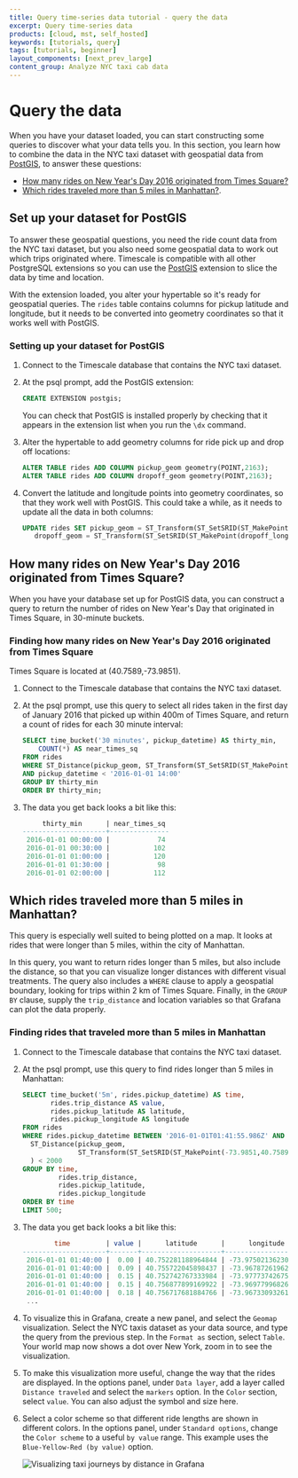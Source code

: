 ```yaml
---
title: Query time-series data tutorial - query the data
excerpt: Query time-series data
products: [cloud, mst, self_hosted]
keywords: [tutorials, query]
tags: [tutorials, beginner]
layout_components: [next_prev_large]
content_group: Analyze NYC taxi cab data
---
```


# Query the data

When you have your dataset loaded, you can start constructing some queries to
discover what your data tells you. In this section, you learn how to combine the
data in the NYC taxi dataset with geospatial data from [PostGIS][postgis], to
answer these questions:

*   [How many rides on New Year's Day 2016 originated from Times Square?](#how-many-rides-on-new-years-day-2016-originated-from-times-square)
*   [Which rides traveled more than 5 miles in Manhattan?](#which-rides-traveled-more-than-5-miles-in-manhattan).

## Set up your dataset for PostGIS

To answer these geospatial questions, you need the ride count data from the NYC
taxi dataset, but you also need some geospatial data to work out which trips
originated where. Timescale is compatible with all other PostgreSQL extensions
so you can use the [PostGIS][postgis] extension to slice the data by time and
location.

With the extension loaded, you alter your hypertable so it's ready for geospatial
queries. The `rides` table contains columns for pickup latitude and longitude,
but it needs to be converted into geometry coordinates so that it works well
with PostGIS.

<Procedure>

### Setting up your dataset for PostGIS

1.  Connect to the Timescale database that contains the NYC taxi dataset.
1.  At the psql prompt, add the PostGIS extension:

    ```sql
    CREATE EXTENSION postgis;
    ```

    You can check that PostGIS is installed properly by checking that it appears
    in the extension list when you run the `\dx` command.
1.  Alter the hypertable to add geometry columns for ride pick up and drop off
    locations:

    ```sql
    ALTER TABLE rides ADD COLUMN pickup_geom geometry(POINT,2163);
    ALTER TABLE rides ADD COLUMN dropoff_geom geometry(POINT,2163);
    ```

1.  Convert the latitude and longitude points into geometry coordinates, so that
    they work well with PostGIS. This could take a while, as it needs to update
    all the data in both columns:

    ```sql
    UPDATE rides SET pickup_geom = ST_Transform(ST_SetSRID(ST_MakePoint(pickup_longitude,pickup_latitude),4326),2163),
       dropoff_geom = ST_Transform(ST_SetSRID(ST_MakePoint(dropoff_longitude,dropoff_latitude),4326),2163);
    ```

</Procedure>

## How many rides on New Year's Day 2016 originated from Times Square?

When you have your database set up for PostGIS data, you can construct a query
to return the number of rides on New Year's Day that originated in Times Square,
in 30-minute buckets.

<Procedure>

### Finding how many rides on New Year's Day 2016 originated from Times Square

<Highlight type="note">
Times Square is located at (40.7589,-73.9851).
</Highlight>

1.  Connect to the Timescale database that contains the NYC taxi dataset.
1.  At the psql prompt, use this query to select all rides taken in the first
    day of January 2016 that picked up within 400m of Times Square, and return a
    count of rides for each 30 minute interval:

    ```sql
    SELECT time_bucket('30 minutes', pickup_datetime) AS thirty_min,
        COUNT(*) AS near_times_sq
    FROM rides
    WHERE ST_Distance(pickup_geom, ST_Transform(ST_SetSRID(ST_MakePoint(-73.9851,40.7589),4326),2163)) < 400
    AND pickup_datetime < '2016-01-01 14:00'
    GROUP BY thirty_min
    ORDER BY thirty_min;
    ```

1.  The data you get back looks a bit like this:

    ```sql
         thirty_min      | near_times_sq
    ---------------------+---------------
     2016-01-01 00:00:00 |            74
     2016-01-01 00:30:00 |           102
     2016-01-01 01:00:00 |           120
     2016-01-01 01:30:00 |            98
     2016-01-01 02:00:00 |           112
    ```

</Procedure>

## Which rides traveled more than 5 miles in Manhattan?

This query is especially well suited to being plotted on a map. It looks at
rides that were longer than 5 miles, within the city of Manhattan.

In this query, you want to return rides longer than 5 miles, but also include
the distance, so that you can visualize longer distances with different visual
treatments. The query also includes a `WHERE` clause to apply a geospatial
boundary, looking for trips within 2 km of Times Square. Finally, in the
`GROUP BY` clause, supply the `trip_distance` and location variables so that
Grafana can plot the data properly.

<Procedure>

### Finding rides that traveled more than 5 miles in Manhattan

1.  Connect to the Timescale database that contains the NYC taxi dataset.
1.  At the psql prompt, use this query to find rides longer than 5 miles in
    Manhattan:

    ```sql
    SELECT time_bucket('5m', rides.pickup_datetime) AS time,
           rides.trip_distance AS value,
           rides.pickup_latitude AS latitude,
           rides.pickup_longitude AS longitude
    FROM rides
    WHERE rides.pickup_datetime BETWEEN '2016-01-01T01:41:55.986Z' AND '2016-01-01T07:41:55.986Z' AND
      ST_Distance(pickup_geom,
                  ST_Transform(ST_SetSRID(ST_MakePoint(-73.9851,40.7589),4326),2163)
      ) < 2000
    GROUP BY time,
             rides.trip_distance,
             rides.pickup_latitude,
             rides.pickup_longitude
    ORDER BY time
    LIMIT 500;
    ```

1.  The data you get back looks a bit like this:

    ```sql
            time         | value |      latitude      |      longitude
    ---------------------+-------+--------------------+---------------------
     2016-01-01 01:40:00 |  0.00 | 40.752281188964844 | -73.975021362304688
     2016-01-01 01:40:00 |  0.09 | 40.755722045898437 | -73.967872619628906
     2016-01-01 01:40:00 |  0.15 | 40.752742767333984 | -73.977737426757813
     2016-01-01 01:40:00 |  0.15 | 40.756877899169922 | -73.969779968261719
     2016-01-01 01:40:00 |  0.18 | 40.756717681884766 | -73.967330932617188
     ...
    ```

1.  <Optional /> To visualize this in Grafana, create a new panel, and select the
    `Geomap` visualization. Select the NYC taxis dataset as your data source,
    and type the query from the previous step. In the `Format as` section,
    select `Table`. Your world map now shows a dot over New York, zoom in
    to see the visualization.
1.  <Optional /> To make this visualization more useful, change the way that the
    rides are displayed. In the options panel, under `Data layer`, add a layer
    called `Distance traveled` and select the `markers` option. In the `Color`
    section, select `value`. You can also adjust the symbol and size here.
1.  <Optional /> Select a color scheme so that different ride lengths are shown
    in different colors. In the options panel, under `Standard options`, change
    the `Color scheme` to a useful `by value` range. This example uses the
    `Blue-Yellow-Red (by value)` option.

    <img
    class="main-content__illustration"
    src="https://s3.amazonaws.com/assets.timescale.com/docs/images/grafana-postgis.webp"
    width={1375} height={944}
    alt="Visualizing taxi journeys by distance in Grafana"
    />

</Procedure>

[postgis]: http://postgis.net/

